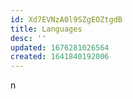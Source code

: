 ```yaml
---
id: Xd7EVNzA0l9SZgEOZtgdB
title: Languages
desc: ''
updated: 1676281026564
created: 1641840192006
---
```

n
